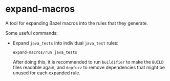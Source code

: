 # expand-macros

A tool for expanding Bazel macros into the rules that they generate.

Some useful commands:

  - Expand `java_tests` into individual `java_test` rules:

        expand-macros/run java_tests
        
    After doing this, it is recommended to run `buildifier` to make the `BUILD` files readable
    again, and `depfuzz` to remove dependencies that might be unused for each expanded rule.
